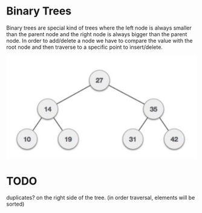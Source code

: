 # Binary Trees

Binary trees are special kind of trees where the left node is always smaller than the parent node and the right node is always bigger than the parent node. In order to add/delete a node we have to compare the value with the root node and then traverse to a specific point to insert/delete.

![Binary Trees](./assets/binary-trees.png)

# TODO
duplicates? on the right side of the tree. (in order traversal, elements will be sorted)
